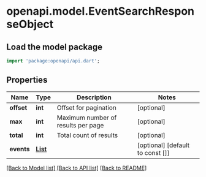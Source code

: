 # openapi.model.EventSearchResponseObject

## Load the model package
```dart
import 'package:openapi/api.dart';
```

## Properties
Name | Type | Description | Notes
------------ | ------------- | ------------- | -------------
**offset** | **int** | Offset for pagination | [optional] 
**max** | **int** | Maximum number of results per page | [optional] 
**total** | **int** | Total count of results | [optional] 
**events** | [**List<Event>**](Event.md) |  | [optional] [default to const []]

[[Back to Model list]](../README.md#documentation-for-models) [[Back to API list]](../README.md#documentation-for-api-endpoints) [[Back to README]](../README.md)


